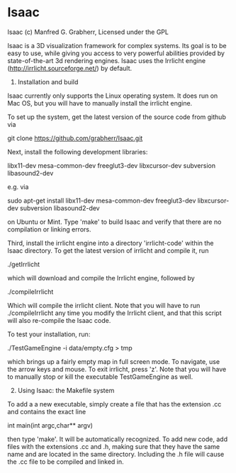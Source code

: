 # Isaac
Isaac
(c) Manfred G. Grabherr, Licensed under the GPL

Isaac is a 3D visualization framework for complex systems. Its goal is to be easy to use, while giving you access to very powerful abilities provided by state-of-the-art 3d rendering engines. Isaac uses the Irrlicht engine (http://irrlicht.sourceforge.net/) by default.


1. Installation and build

Isaac currently only supports the Linux operating system. It does run on Mac OS, but you will have to manually install the irrlicht engine.

To set up the system, get the latest version of the source code from github via

git clone https://github.com/grabherr/Isaac.git

Next, install the following development libraries:

libx11-dev mesa-common-dev freeglut3-dev libxcursor-dev subversion libasound2-dev

e.g. via

sudo apt-get install libx11-dev mesa-common-dev freeglut3-dev libxcursor-dev subversion libasound2-dev

on Ubuntu or Mint. Type 'make' to build Isaac and verify that there are no compilation or linking errors.

Third, install the irrlicht engine into a directory 'irrlicht-code' within the Isaac directory. To get the latest version of irrlicht and compile it, run

./getIrrlicht

which will download and compile the Irrlicht engine, followed by

./compileIrrlicht

Which will compile the irrlicht client. Note that you will have to run ./compileIrrlicht any time you modify the Irrlicht client, and that this script will also re-compile the Isaac code.

To test your installation, run:

./TestGameEngine -i data/empty.cfg > tmp

which brings up a fairly empty map in full screen mode. To navigate, use the arrow keys and mouse. To exit irrlicht, press 'z'. Note that you will have to manually stop or kill the executable TestGameEngine as well.


2. Using Isaac: the Makefile system

To add a a new executable, simply create a file that has the extension .cc and contains the exact line

int main(int argc,char** argv)

then type 'make'. It will be automatically recognized. To add new code, add files with the extensions .cc and .h, making sure that they have the same name and are located in the same directory. Including the .h file will cause the .cc file to be compiled and linked in.
